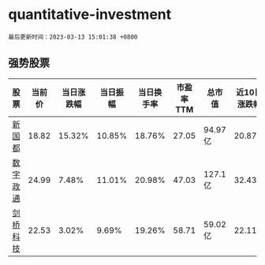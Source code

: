 # quantitative-investment

`最后更新时间：2023-03-13 15:01:38 +0800`

## 强势股票

|股票|当前价|当日涨跌幅|当日振幅|当日换手率|市盈率TTM|总市值|近10日涨跌幅|
|----|----|----|----|----|----|----|----|
|[新国都](https://xueqiu.com/S/SZ300130)|18.82|15.32%|10.85%|18.76%|27.05|94.97亿|20.87%|
|[数字政通](https://xueqiu.com/S/SZ300075)|24.99|7.48%|11.01%|20.98%|47.03|127.1亿|32.43%|
|[剑桥科技](https://xueqiu.com/S/SH603083)|22.53|3.02%|9.69%|19.26%|58.71|59.02亿|22.11%|
